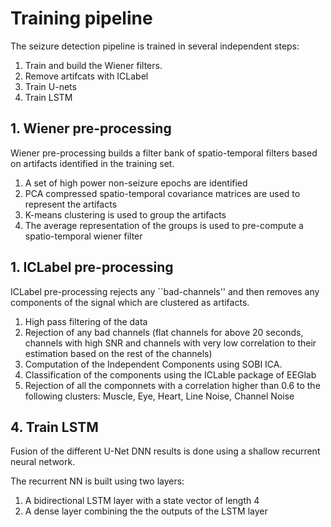 # Training pipeline

The seizure detection pipeline is trained in several independent steps:

1. Train and build the Wiener filters.
2. Remove artifcats with ICLabel 
3. Train U-nets
4. Train LSTM


## 1. Wiener pre-processing

Wiener pre-processing builds a filter bank of spatio-temporal filters based on artifacts identified in the training set.

1. A set of high power non-seizure epochs are identified
2. PCA compressed spatio-temporal covariance matrices are used to represent the artifacts
3. K-means clustering is used to group the artifacts
4. The average representation of the groups is used to pre-compute a spatio-temporal wiener filter

## 1. ICLabel pre-processing

ICLabel pre-processing rejects any ``bad-channels'' and then removes any components of the signal which are clustered as artifacts.

1. High pass filtering of the data
2. Rejection of any bad channels (flat channels for above 20 seconds, channels with high SNR and channels with very low correlation to their estimation based on the rest of the channels)
3. Computation of the Independent Components using SOBI ICA.
4. Classification of the components using the ICLable package of EEGlab
5. Rejection of all the componnets with a correlation higher than 0.6 to the following clusters: Muscle, Eye, Heart, Line Noise, Channel Noise


## 4. Train LSTM
Fusion of the different U-Net DNN results is done using a shallow recurrent neural network.

The recurrent NN is built using two layers:

1. A bidirectional LSTM layer with a state vector of length 4
2. A dense layer combining the the outputs of the LSTM layer
